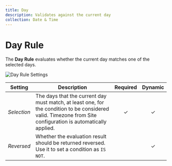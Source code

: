 ```yaml
---
title: Day
description: Validates against the current day
collection: Date & Time
---
```


# Day Rule

<div class="tm-resource-icon">
    <!--@include: ./assets/rule-day.svg-->
</div>

The **Day Rule** evaluates whether the current day matches one of the selected days.

![Day Rule Settings](./assets//rule-day.webp)

| Setting | Description | Required | Dynamic |
| --- | --- | :---: | :---: |
| *Selection* | The days that the current day must match, at least one, for the condition to be considered valid. Timezone from Site configuration is automatically applied. | &#x2713; | &#x2713; |
| *Reversed* | Whether the evaluation result should be returned reversed. Use it to set a condition as `IS NOT`. | | &#x2713; |
<!--@include: ./advanced-rule-settings-->
